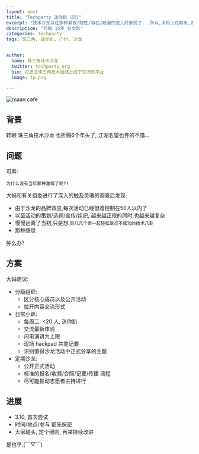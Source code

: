```yaml
---
layout: post
title: "Techparty 迷你趴 试行"
excerpt: "技术沙龙以往那种紧致/随性/自在/散漫的范儿好象弱了...所以,大妈上花都来,发动老鲜肉们,重新营造起来,并升级小沙龙为 迷你趴, 详细的,可能下周才可知, 明天,先试行一次."
description: "花都 15年 处女趴"
categories: techparty
tags: 珠三角, 迷你趴, 广州, 沙龙


author:
  name: 珠三角技术沙龙
  twitter: techparty_org
  bio: 打造泛珠三角技术圈线上线下交流的平台
  image: tp.png

---
```


![maan cafe](http://www.coffeeofchina.com/images/ppjs.jpg)

## 背景

转眼 珠三角技术沙龙 也折腾6个年头了,
江湖名望也养的不错...

## 问题

可素:

    为什么没有当年那种激情了呢?!


大妈和有关组委进行了深入的触及灵魂的调查后发现:

- 由于沙龙的品牌效应,每次活动已经很难控制在50人以内了
- 以至活动的策划/选题/宣传/组织, 越来越正规的同时,也越来越复杂
- 慢慢远离了当初,只是想:`哥儿几个聚一起轻松说点不成功的技术八卦`
- 那种感觉


肿么办?

## 方案

大妈建议:

- 分级组织:
    + 区分核心成员以及公开活动
    + 拉开内容交流形式
- 日常小趴:
    + 每周二, <20 人, 迷你趴
    + 交流最新体验
    + 闪电演讲为上限
    + 现场 hackpad 共笔记要
    + 识别值得沙龙活动中正式分享的主题
- 定期沙龙:
    + 公开正式活动
    + 标准的报名/收费/合照/记要/传播 流程
    + 尽可能推动志愿者主持进行

## 进展

- 3.10, 首次尝试
- 时间/地点/参与 都先保密
- 大家碰头, 定个细则, 再来持续改进


是也乎,(￣▽￣)